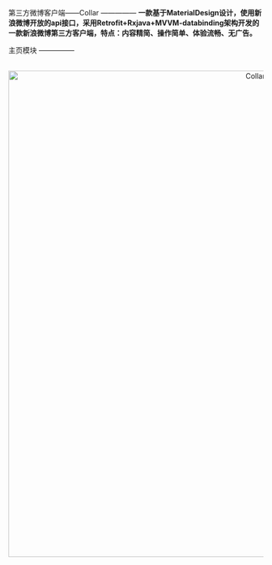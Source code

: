 第三方微博客户端——Collar
—————
**一款基于MaterialDesign设计，使用新浪微博开放的api接口，采用Retrofit+Rxjava+MVVM-databinding架构开发的一款新浪微博第三方客户端，特点：内容精简、操作简单、体验流畅、无广告。**


主页模块
—————

<p align="center">
    <a target="_blank">
        <img src="https://github.com/CodeZsx/Collar/ScreenShot/home.png" alt="Collar" width=960/>
    </a>
</p>
